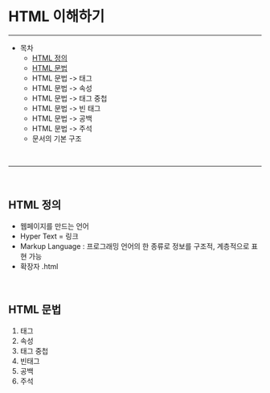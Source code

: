 # HTML 이해하기
---
* 목차
  - [HTML 정의](#html-정의)
  - [HTML 문법](#html-문법)
  - HTML 문법 -> 태그
  - HTML 문법 -> 속성
  - HTML 문법 -> 태그 중첩
  - HTML 문법 -> 빈 태그
  - HTML 문법 -> 공백
  - HTML 문법 -> 주석
  - 문서의 기본 구조
<br>
  
---
<br>
  
## HTML 정의
  - 웹페이지를 만드는 언어
  - Hyper Text = 링크
  - Markup Language : 프로그래밍 언어의 한 종류로 정보를 구조적, 계층적으로 표현 가능
  - 확장자 .html
<br>

## HTML 문법
  1. 태그
  2. 속성
  3. 태그 중첩
  4. 빈태그
  5. 공백
  6. 주석
